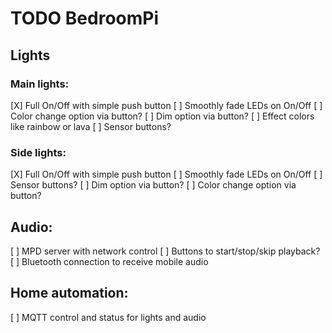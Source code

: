 # TODO BedroomPi

## Lights

### Main lights:

[X] Full On/Off with simple push button
[ ] Smoothly fade LEDs on On/Off
[ ] Color change option via button?
[ ] Dim option via button?
[ ] Effect colors like rainbow or lava
[ ] Sensor buttons?


### Side lights:

[X] Full On/Off with simple push button
[ ] Smoothly fade LEDs on On/Off
[ ] Sensor buttons?
[ ] Dim option via button?
[ ] Color change option via button?


## Audio:

[ ] MPD server with network control
[ ] Buttons to start/stop/skip playback?
[ ] Bluetooth connection to receive mobile audio


## Home automation:

[ ] MQTT control and status for lights and audio

